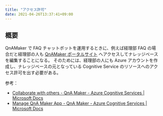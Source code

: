 ```yaml
---
title: "アクセス許可"
date: 2021-04-26T13:37:41+09:00
---
```


## 概要
QnAMaker で FAQ チャットボットを運用するときに、例えば経理部 FAQ の場合だと経理部の人も [QnAMaker ポータルサイト](https://www.qnamaker.ai/) へアクセスしてナレッジベースを編集することになる。
そのためには、経理部の人にも Azure アカウントを作成し、ナレッジベースの元となっている Cognitive Service のリソースへのアクセス許可を出す必要がある。

参考：

* [Collaborate with others - QnA Maker - Azure Cognitive Services | Microsoft Docs](https://docs.microsoft.com/en-us/azure/cognitive-services/qnamaker/concepts/role-based-access-control)
* [Manage QnA Maker App - QnA Maker - Azure Cognitive Services | Microsoft Docs](https://docs.microsoft.com/en-us/azure/cognitive-services/qnamaker/how-to/manage-qna-maker-app)
